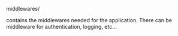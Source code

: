 middlewares/

contains the middlewares needed for the application.
There can be middleware for authentication, logging, etc...

